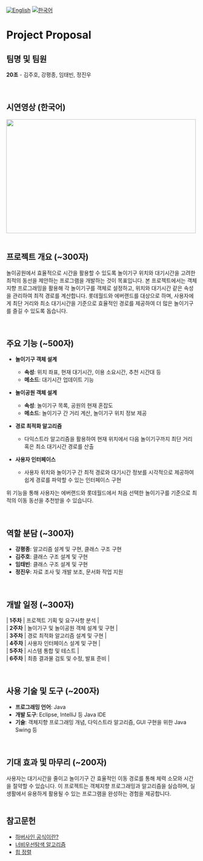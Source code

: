 [![English](https://img.shields.io/badge/lang-English-blue.svg)](https://github.com/cnslab-classroom/team-project-20/blob/main/README.EN.md)
[![한국어](https://img.shields.io/badge/lang-한국어-red.svg)](https://github.com/cnslab-classroom/team-project-20/blob/main/README.md)

# Project Proposal

## 팀명 및 팀원

**20조** - 김주호, 강평종, 임태빈, 정진우

</br>

## 시연영상 (한국어)
[<img src="https://github.com/user-attachments/assets/352951b6-8fb0-4513-83c0-b8b1b3a7b1ff" width="500" height="300" />](https://www.youtube.com/watch?v=8imn3sIpar8)
</br></br>


## 프로젝트 개요 (~300자)

놀이공원에서 효율적으로 시간을 활용할 수 있도록 놀이기구 위치와 대기시간을 고려한 최적의 동선을 제안하는 프로그램을 개발하는 것이 목표입니다. 본 프로젝트에서는 객체지향 프로그래밍을 활용해 각 놀이기구를 객체로 설정하고, 위치와 대기시간 같은 속성을 관리하여 최적 경로를 계산합니다. 롯데월드와 에버랜드를 대상으로 하며, 사용자에게 최단 거리와 최소 대기시간을 기준으로 효율적인 경로를 제공하여 더 많은 놀이기구를 즐길 수 있도록 돕습니다.

</br>


## 주요 기능 (~500자)

- **놀이기구 객체 설계**  
  - **속성**: 위치 좌표, 현재 대기시간, 이용 소요시간, 추천 시간대 등
  - **메소드**: 대기시간 업데이트 기능

- **놀이공원 객체 설계**  
  - **속성**: 놀이기구 목록, 공원의 현재 혼잡도
  - **메소드**: 놀이기구 간 거리 계산, 놀이기구 위치 정보 제공

- **경로 최적화 알고리즘**  
  - 다익스트라 알고리즘을 활용하여 현재 위치에서 다음 놀이기구까지 최단 거리 혹은 최소 대기시간 경로를 산출

- **사용자 인터페이스**  
  - 사용자 위치와 놀이기구 간 최적 경로와 대기시간 정보를 시각적으로 제공하여 쉽게 경로를 파악할 수 있는 인터페이스 구현

위 기능을 통해 사용자는 에버랜드와 롯데월드에서 처음 선택한 놀이기구를 기준으로 최적의 이동 동선을 추천받을 수 있습니다.

</br>



## 역할 분담 (~300자)

- **강평종**: 알고리즘 설계 및 구현, 클래스 구조 구현
- **김주호**: 클래스 구조 설계 및 구현
- **임태빈**: 클래스 구조 설계 및 구현
- **정진우**: 자료 조사 및 개발 보조, 문서화 작업 지원

</br>



## 개발 일정 (~300자)

| **1주차** | 프로젝트 기획 및 요구사항 분석 | </br>
| **2주차** | 놀이기구 및 놀이공원 객체 설계 및 구현 |  </br>
| **3주차** | 경로 최적화 알고리즘 설계 및 구현 | </br>
| **4주차** | 사용자 인터페이스 설계 및 구현 | </br>
| **5주차** | 시스템 통합 및 테스트 | </br>
| **6주차** | 최종 결과물 검토 및 수정, 발표 준비 | 

</br>


## 사용 기술 및 도구 (~200자)

- **프로그래밍 언어**: Java
- **개발 도구**: Eclipse, IntelliJ 등 Java IDE
- **기술**: 객체지향 프로그래밍 개념, 다익스트라 알고리즘, GUI 구현을 위한 Java Swing 등

</br>


## 기대 효과 및 마무리 (~200자)

사용자는 대기시간을 줄이고 놀이기구 간 효율적인 이동 경로를 통해 체력 소모와 시간을 절약할 수 있습니다. 이 프로젝트는 객체지향 프로그래밍과 알고리즘을 실습하며, 실생활에서 유용하게 활용될 수 있는 프로그램을 완성하는 경험을 제공합니다.
</br></br>


## 참고문헌
- [하버사인 공식이란?](https://kayuse88.github.io/haversine/)
- [너비우선탐색 알고리즘](https://velog.io/@sukong/%EC%95%8C%EA%B3%A0%EB%A6%AC%EC%A6%98-%EA%B0%9C%EB%85%90-%EB%84%88%EB%B9%84%EC%9A%B0%EC%84%A0%ED%83%90%EC%83%89BFS-lp8zywtn)
- [힙 정렬](https://gmlwjd9405.github.io/2018/05/10/algorithm-heap-sort.html)
